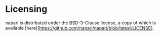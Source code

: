 # Licensing

napari is distributed under the BSD-3-Clause license, a copy of which is available
[here][https://github.com/napari/napari/blob/latest/LICENSE].

```{include} ../../LICENSE
```

```{include} ../../EULA.md
```
